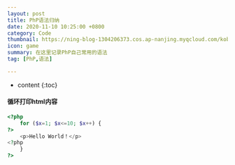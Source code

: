 ```yaml
---
layout: post
title: PhP语法归纳
date: 2020-11-10 10:25:00 +0800
category: Code
thumbnail: https://ning-blog-1304206373.cos.ap-nanjing.myqcloud.com/kobu-agency-67L18R4tW_w-unsplash.jpg
icon: game
summary: 在这里记录PhP自己常用的语法
tag: [PhP,语法]

---
```


* content
{:toc}


#### 循环打印html内容

```php
<?php
    for ($x=1; $x<=10; $x++) {
?>
    <p>Hello World！</p>
<?php
    }
?>
```




